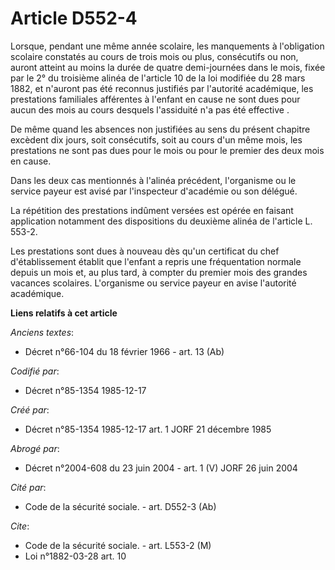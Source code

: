 # Article D552-4

Lorsque, pendant une même année scolaire, les manquements à l'obligation scolaire constatés au cours de trois mois ou plus,
consécutifs ou non, auront atteint au moins la durée de quatre demi-journées dans le mois, fixée par le 2° du troisième
alinéa de l'article 10 de la loi modifiée du 28 mars 1882, et n'auront pas été reconnus justifiés par l'autorité académique,
les prestations familiales afférentes à l'enfant en cause ne sont dues pour aucun des mois au cours desquels l'assiduité n'a
pas été effective   . 

De même quand les absences non justifiées au sens du présent chapitre excèdent dix jours, soit consécutifs, soit au cours
d'un même mois, les prestations ne sont pas dues pour le mois ou pour le premier des deux mois en cause. 

Dans les deux cas mentionnés à l'alinéa précédent, l'organisme ou le service payeur est avisé par l'inspecteur d'académie ou
son délégué. 

La répétition des prestations indûment versées est opérée en faisant application notamment des dispositions du deuxième
alinéa de l'article L. 553-2. 

Les prestations sont dues à nouveau dès qu'un certificat du chef d'établissement établit que l'enfant a repris une
fréquentation normale depuis un mois et, au plus tard, à compter du premier mois des grandes vacances scolaires. L'organisme
ou service payeur en avise l'autorité académique.

**Liens relatifs à cet article**

_Anciens textes_:

  - Décret n°66-104 du 18 février 1966 - art. 13 (Ab)

_Codifié par_:

  - Décret n°85-1354 1985-12-17

_Créé par_:

  - Décret n°85-1354 1985-12-17 art. 1 JORF 21 décembre 1985

_Abrogé par_:

  - Décret n°2004-608 du 23 juin 2004 - art. 1 (V) JORF 26 juin 2004

_Cité par_:

  - Code de la sécurité sociale. - art. D552-3 (Ab)

_Cite_:

  - Code de la sécurité sociale. - art. L553-2 (M)
  - Loi n°1882-03-28 art. 10
